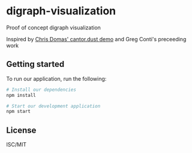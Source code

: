 # digraph-visualization

Proof of concept digraph visualization

Inspired by [Chris Domas' cantor.dust demo][cantor.dust demo] and Greg Conti's preceeding work

[cantor.dust demo]: https://www.youtube.com/watch?v=4bM3Gut1hIk

## Getting started

To run our application, run the following:

```bash
# Install our dependencies
npm install

# Start our development application
npm start
```

## License

ISC/MIT
